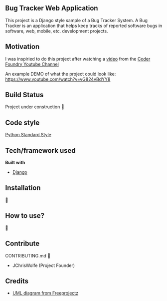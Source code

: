 <!-- https://medium.com/@meakaakka/a-beginners-guide-to-writing-a-kickass-readme-7ac01da88ab3) -->
## Bug Tracker Web Application
This project is a Django style sample of a Bug Tracker System. A Bug Tracker is an application that helps keep tracks of reported software bugs in software, web, mobile, etc. development projects.
## Motivation
I was inspiried to do this project after watching a [video](https://www.youtube.com/watch?v=oC483DTjRXU) from the [Coder Foundry Youtube Channel](https://www.youtube.com/channel/UCTGgxc_jIz2z9mpfInuPHWQ)

An example DEMO of what the project could look like: https://www.youtube.com/watch?v=vG824vBdYY8
## Build Status
Project under construction :construction:
## Code style
[Python Standard Style](https://github.com/django/django/blob/master/docs/internals/contributing/writing-code/coding-style.txt)
## Tech/framework used

<b>Built with</b>
- [Django](https://djangoproject.com)

## Installation
:construction:
## How to use?
:construction:
## Contribute
CONTRIBUTING.md :construction:

- JChrisWolfe (Project Founder)
## Credits
- [UML diagram from Freeprojectz](https://www.freeprojectz.com/uml-diagram/bug-tracking-system-uml-diagram)